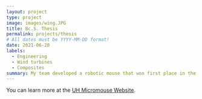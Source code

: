 ```yaml
---
layout: project
type: project
image: images/wing.JPG
title: Bc.S. Thesis
permalink: projects/thesis
# All dates must be YYYY-MM-DD format!
date: 2021-06-20
labels:
  - Engineering
  - Wind turbines
  - Composites
summary: My team developed a robotic mouse that won first place in the 2015 UH Micromouse competition.
---
```



You can learn more at the [UH Micromouse Website](http://www-ee.eng.hawaii.edu/~mmouse/about.html).



